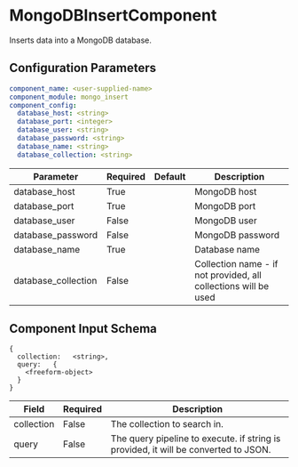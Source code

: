 # MongoDBInsertComponent

Inserts data into a MongoDB database.

## Configuration Parameters

```yaml
component_name: <user-supplied-name>
component_module: mongo_insert
component_config:
  database_host: <string>
  database_port: <integer>
  database_user: <string>
  database_password: <string>
  database_name: <string>
  database_collection: <string>
```

| Parameter | Required | Default | Description |
| --- | --- | --- | --- |
| database_host | True |  | MongoDB host |
| database_port | True |  | MongoDB port |
| database_user | False |  | MongoDB user |
| database_password | False |  | MongoDB password |
| database_name | True |  | Database name |
| database_collection | False |  | Collection name - if not provided, all collections will be used |


## Component Input Schema

```
{
  collection:   <string>,
  query:   {
    <freeform-object>
  }
}
```
| Field | Required | Description |
| --- | --- | --- |
| collection | False | The collection to search in. |
| query | False | The query pipeline to execute. if string is provided, it will be converted to JSON. |
